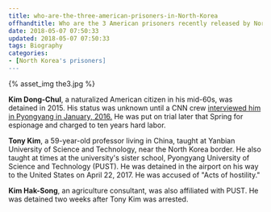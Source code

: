```yaml
---
title: who-are-the-three-american-prisoners-in-North-Korea
offhandtitle: Who are the 3 American prisoners recently released by North Korea?
date: 2018-05-07 07:50:33
updated: 2018-05-07 07:50:33
tags: Biography
categories:
- [North Korea's prisoners]
---
```


{% asset_img the3.jpg %}

**Kim Dong-Chul**, a naturalized American citizen in his mid-60s, was detained in 2015. His status was unknown until a CNN crew [interviewed him in Pyongyang in January, 2016.](https://www.cnn.com/2016/01/11/asia/north-korea-alleged-us-detainee/index.html) He was put on trial later that Spring for espionage and charged to ten years hard labor.

**Tony Kim**, a 59-year-old professor living in China, taught at Yanbian University of Science and Technology, near the North Korea border. He also taught at times at the university's sister school, Pyongyang University of Science and Technology (PUST). He was detained in the airport on his way to the United States on April 22, 2017. He was accused of "Acts of hostility."

**Kim Hak-Song**, an agriculture consultant, was also affiliated with PUST. He was detained two weeks after Tony Kim was arrested.
